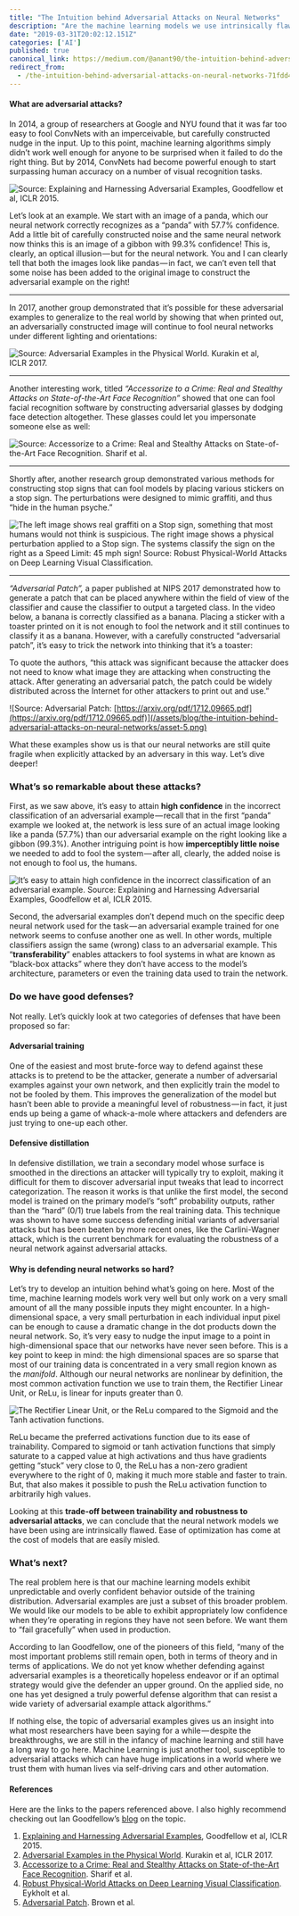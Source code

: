 ```yaml
---
title: "The Intuition behind Adversarial Attacks on Neural Networks"
description: "Are the machine learning models we use intrinsically flawed?"
date: "2019-03-31T20:02:12.151Z"
categories: ['AI']
published: true
canonical_link: https://medium.com/@anant90/the-intuition-behind-adversarial-attacks-on-neural-networks-71fdd427a33b
redirect_from:
  - /the-intuition-behind-adversarial-attacks-on-neural-networks-71fdd427a33b
---
```


#### What are adversarial attacks?

In 2014, a group of researchers at Google and NYU found that it was far too easy to fool ConvNets with an imperceivable, but carefully constructed nudge in the input. Up to this point, machine learning algorithms simply didn’t work well enough for anyone to be surprised when it failed to do the right thing. But by 2014, ConvNets had become powerful enough to start surpassing human accuracy on a number of visual recognition tasks.

![Source: [_Explaining and Harnessing Adversarial Examples_](https://arxiv.org/abs/1412.6572)_, Goodfellow et al, ICLR 2015._](/assets/blog/the-intuition-behind-adversarial-attacks-on-neural-networks/asset-1.png)

Let’s look at an example. We start with an image of a panda, which our neural network correctly recognizes as a “panda” with 57.7% confidence. Add a little bit of carefully constructed noise and the same neural network now thinks this is an image of a gibbon with 99.3% confidence! This is, clearly, an optical illusion — but for the neural network. You and I can clearly tell that both the images look like pandas — in fact, we can’t even tell that some noise has been added to the original image to construct the adversarial example on the right!

---

In 2017, another group demonstrated that it’s possible for these adversarial examples to generalize to the real world by showing that when printed out, an adversarially constructed image will continue to fool neural networks under different lighting and orientations:

![Source: [Adversarial Examples in the Physical World](https://arxiv.org/pdf/1607.02533.pdf). Kurakin et al, ICLR 2017.](/assets/blog/the-intuition-behind-adversarial-attacks-on-neural-networks/asset-2.png)

---

Another interesting work, titled _“Accessorize to a Crime: Real and Stealthy Attacks on State-of-the-Art Face Recognition”_ showed that one can fool facial recognition software by constructing adversarial glasses by dodging face detection altogether. These glasses could let you impersonate someone else as well:

![Source: [_Accessorize to a Crime: Real and Stealthy Attacks on State-of-the-Art Face Recognition_](https://www.cs.cmu.edu/~sbhagava/papers/face-rec-ccs16.pdf)_. Sharif et al._](/assets/blog/the-intuition-behind-adversarial-attacks-on-neural-networks/asset-3.png)

---

Shortly after, another research group demonstrated various methods for constructing stop signs that can fool models by placing various stickers on a stop sign. The perturbations were designed to mimic graffiti, and thus “hide in the human psyche.”

![The left image shows real graffiti on a Stop sign, something that most humans would not think is suspicious. The right image shows a physical perturbation applied to a Stop sign. The systems classify the sign on the right as a Speed Limit: 45 mph sign! Source: [Robust Physical-World Attacks on Deep Learning Visual Classification](https://arxiv.org/pdf/1707.08945.pdf).](/assets/blog/the-intuition-behind-adversarial-attacks-on-neural-networks/asset-4.png)

---

_“Adversarial Patch”,_ a paper published at NIPS 2017 demonstrated how to generate a patch that can be placed anywhere within the field of view of the classifier and cause the classifier to output a targeted class. In the video below, a banana is correctly classified as a banana. Placing a sticker with a toaster printed on it is not enough to fool the network and it still continues to classify it as a banana. However, with a carefully constructed “adversarial patch”, it’s easy to trick the network into thinking that it’s a toaster:



To quote the authors, “this attack was significant because the attacker does not need to know what image they are attacking when constructing the attack. After generating an adversarial patch, the patch could be widely distributed across the Internet for other attackers to print out and use.”

![Source: Adversarial Patch: [https://arxiv.org/pdf/1712.09665.pdf](https://arxiv.org/pdf/1712.09665.pdf)](/assets/blog/the-intuition-behind-adversarial-attacks-on-neural-networks/asset-5.png)

What these examples show us is that our neural networks are still quite fragile when explicitly attacked by an adversary in this way. Let’s dive deeper!

### What’s so remarkable about these attacks?

First, as we saw above, it’s easy to attain **high confidence** in the incorrect classification of an adversarial example — recall that in the first “panda” example we looked at, the network is less sure of an actual image looking like a panda (57.7%) than our adversarial example on the right looking like a gibbon (99.3%). Another intriguing point is how **imperceptibly little noise** we needed to add to fool the system — after all, clearly, the added noise is not enough to fool us, the humans.

![It’s easy to attain **high confidence** in the incorrect classification of an adversarial example. Source: [_Explaining and Harnessing Adversarial Examples_](https://arxiv.org/abs/1412.6572)_, Goodfellow et al, ICLR 2015._](/assets/blog/the-intuition-behind-adversarial-attacks-on-neural-networks/asset-6.png)

Second, the adversarial examples don’t depend much on the specific deep neural network used for the task — an adversarial example trained for one network seems to confuse another one as well. In other words, multiple classifiers assign the same (wrong) class to an adversarial example. This “**transferability**” enables attackers to fool systems in what are known as “black-box attacks” where they don’t have access to the model’s architecture, parameters or even the training data used to train the network.

### Do we have good defenses?

Not really. Let’s quickly look at two categories of defenses that have been proposed so far:

#### Adversarial training

One of the easiest and most brute-force way to defend against these attacks is to pretend to be the attacker, generate a number of adversarial examples against your own network, and then explicitly train the model to not be fooled by them. This improves the generalization of the model but hasn’t been able to provide a meaningful level of robustness — in fact, it just ends up being a game of whack-a-mole where attackers and defenders are just trying to one-up each other.

#### Defensive distillation

In defensive distillation, we train a secondary model whose surface is smoothed in the directions an attacker will typically try to exploit, making it difficult for them to discover adversarial input tweaks that lead to incorrect categorization. The reason it works is that unlike the first model, the second model is trained on the primary model’s “soft” probability outputs, rather than the “hard” (0/1) true labels from the real training data. This technique was shown to have some success defending initial variants of adversarial attacks but has been beaten by more recent ones, like the Carlini-Wagner attack, which is the current benchmark for evaluating the robustness of a neural network against adversarial attacks.

#### Why is defending neural networks so hard?

Let’s try to develop an intuition behind what’s going on here. Most of the time, machine learning models work very well but only work on a very small amount of all the many possible inputs they might encounter. In a high-dimensional space, a very small perturbation in each individual input pixel can be enough to cause a dramatic change in the dot products down the neural network. So, it’s very easy to nudge the input image to a point in high-dimensional space that our networks have never seen before. This is a key point to keep in mind: the high dimensional spaces are so sparse that most of our training data is concentrated in a very small region known as the _manifold_. Although our neural networks are nonlinear by definition, the most common activation function we use to train them, the Rectifier Linear Unit, or ReLu, is linear for inputs greater than 0.

![The Rectifier Linear Unit, or the ReLu compared to the Sigmoid and the Tanh activation functions.](/assets/blog/the-intuition-behind-adversarial-attacks-on-neural-networks/asset-7.png)

ReLu became the preferred activations function due to its ease of trainability. Compared to sigmoid or tanh activation functions that simply saturate to a capped value at high activations and thus have gradients getting “stuck” very close to 0, the ReLu has a non-zero gradient everywhere to the right of 0, making it much more stable and faster to train. But, that also makes it possible to push the ReLu activation function to arbitrarily high values.

Looking at this **trade-off between trainability and robustness to adversarial attacks**, we can conclude that the neural network models we have been using are intrinsically flawed. Ease of optimization has come at the cost of models that are easily misled.

### What’s next?

The real problem here is that our machine learning models exhibit unpredictable and overly confident behavior outside of the training distribution. Adversarial examples are just a subset of this broader problem. We would like our models to be able to exhibit appropriately low confidence when they’re operating in regions they have not seen before. We want them to “fail gracefully” when used in production.

According to Ian Goodfellow, one of the pioneers of this field, “many of the most important problems still remain open, both in terms of theory and in terms of applications. We do not yet know whether defending against adversarial examples is a theoretically hopeless endeavor or if an optimal strategy would give the defender an upper ground. On the applied side, no one has yet designed a truly powerful defense algorithm that can resist a wide variety of adversarial example attack algorithms.”

If nothing else, the topic of adversarial examples gives us an insight into what most researchers have been saying for a while — despite the breakthroughs, we are still in the infancy of machine learning and still have a long way to go here. Machine Learning is just another tool, susceptible to adversarial attacks which can have huge implications in a world where we trust them with human lives via self-driving cars and other automation.

#### References

Here are the links to the papers referenced above. I also highly recommend checking out Ian Goodfellow’s [blog](http://www.cleverhans.io) on the topic.

1.  [Explaining and Harnessing Adversarial Examples](https://arxiv.org/abs/1412.6572), Goodfellow et al, ICLR 2015.
2.  [Adversarial Examples in the Physical World](https://arxiv.org/pdf/1607.02533.pdf). Kurakin et al, ICLR 2017.
3.  [Accessorize to a Crime: Real and Stealthy Attacks on State-of-the-Art Face Recognition](https://www.cs.cmu.edu/~sbhagava/papers/face-rec-ccs16.pdf). Sharif et al.
4.  [Robust Physical-World Attacks on Deep Learning Visual Classification](https://arxiv.org/pdf/1707.08945.pdf). Eykholt et al.
5.  [Adversarial Patch](https://arxiv.org/pdf/1712.09665.pdf). Brown et al.
